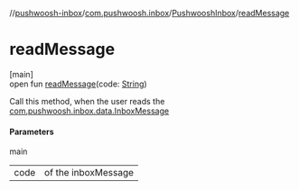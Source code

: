 //[pushwoosh-inbox](../../../index.md)/[com.pushwoosh.inbox](../index.md)/[PushwooshInbox](index.md)/[readMessage](read-message.md)

# readMessage

[main]\
open fun [readMessage](read-message.md)(code: [String](https://docs.oracle.com/javase/8/docs/api/java/lang/String.html))

Call this method, when the user reads the [com.pushwoosh.inbox.data.InboxMessage](../../com.pushwoosh.inbox.data/-inbox-message/index.md)

#### Parameters

main

| | |
|---|---|
| code | of the inboxMessage |
